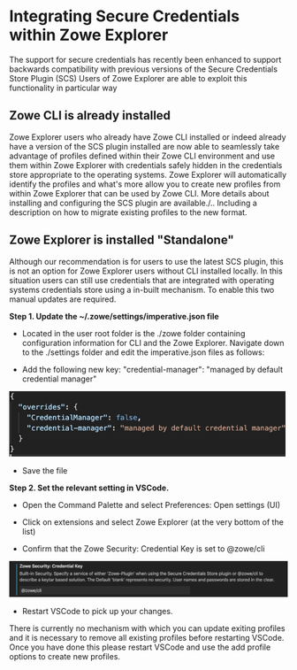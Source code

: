 # Integrating Secure Credentials within Zowe Explorer

The support for secure credentials has recently been enhanced to support backwards compatibility with previous versions of the Secure Credentials Store Plugin (SCS) Users of Zowe Explorer are able to exploit this functionality in particular way

## Zowe CLI is already installed

Zowe Explorer users who already have Zowe CLI installed or indeed already have a version of the SCS plugin installed are now able to seamlessly take advantage of profiles defined within their Zowe CLI environment and use them within Zowe Explorer with credentials safely hidden in the credentials store appropriate to the operating systems. Zowe Explorer will automatically identify the profiles and what's more allow you to create new profiles from within Zowe Explorer that can be used by Zowe CLI.
More details about installing and configuring the SCS plugin are available./..   Including a description on how to migrate existing profiles to the new format.

## Zowe Explorer is installed "Standalone"

Although our recommendation is for users to use the latest SCS plugin, this is not an option for Zowe Explorer users without CLI installed locally. In this situation users can still use credentials that are integrated with operating systems credentials store using a in-built mechanism. To enable this two manual updates are required.

**Step 1. Update the ~/.zowe/settings/imperative.json file**
- Located in the user root folder is the ./zowe folder containing configuration information for CLI and the Zowe Explorer. Navigate down to the ./settings folder and edit the imperative.json files as follows:

- Add the following new key: "credential-manager": "managed by default credential manager"

<img src="images/ZE-Imperative.jpg" width="500">

- Save the file

**Step 2. Set the relevant setting in VSCode.**

- Open the Command Palette and select Preferences: Open settings (UI)

- Click on extensions and select Zowe Explorer (at the very bottom of the list)

- Confirm that the Zowe Security: Credential Key is set to @zowe/cli

<img src="images/ZE-Settings.jpg" width="975">

- Restart VSCode to pick up your changes.

There is currently no mechanism with which you can update exiting profiles and it is necessary to remove all existing profiles before restarting VSCode. Once you have done this please restart VSCode and use the add profile options to create new profiles.